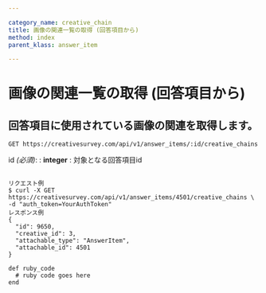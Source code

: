 ```yaml
---

category_name: creative_chain
title: 画像の関連一覧の取得 (回答項目から)
method: index
parent_klass: answer_item

---
```


# 画像の関連一覧の取得 (回答項目から)

## 回答項目に使用されている画像の関連を取得します。

`GET https://creativesurvey.com/api/v1/answer_items/:id/creative_chains`

id _(必須)_:
: __integer__
: 対象となる回答項目id

~~~

リクエスト例
$ curl -X GET https://creativesurvey.com/api/v1/answer_items/4501/creative_chains \
-d "auth_token=YourAuthToken"
レスポンス例
{
  "id": 9650,
  "creative_id": 3,
  "attachable_type": "AnswerItem",
  "attachable_id": 4501
}

~~~

 
~~~
def ruby_code
  # ruby code goes here
end
~~~

　
　
